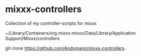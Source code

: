 # mixxx-controllers
Collection of my controller-scripts for mixxx
  
~/Library/Containers/org.mixxx.mixxx/Data/Library/Application Support/Mixxx/controllers
  
git clone https://github.com/Andymann/mixxx-controllers .

